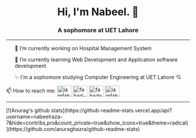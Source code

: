 
<h1 align="center">Hi, I'm Nabeel. 👋</h1>
<h3 align="center"> A sophomore at UET Lahore</h3>
<hr>
<ul>
  <p>🔭 I’m currently working on Hospital Management System</p>
  <p>🌱 I’m currently learning Web Development and Application software development</p>
  <p>✨ I'm a sophomore studying Computer Engineering at UET Lahore 💘</p>

 </ul>
 📫 How to reach me: 
 <a href="http://www.twitter.com/nabeel_raza" target="blank"><img align="center" src="https://cdn.jsdelivr.net/npm/simple-icons@3.0.1/icons/twitter.svg" alt="iamfahadashiq" height="30" width="40" /></a>
 <a href="https://www.linkedin.com/in/nabeel-raza-ab8b1b19b/" target="blank"><img align="center" src="https://cdn.jsdelivr.net/npm/simple-icons@3.0.1/icons/linkedin.svg" alt="fahad-ashiq-303/" height="30" width="40" /></a>
 <a href="http://www.facebook.com/nabeelraza512" target="blank"><img align="center" src="https://cdn.jsdelivr.net/npm/simple-icons@3.0.1/icons/facebook.svg" alt="fahadashiq30" height="30" width="40" /></a>
 <a href="https://instagram.com/iamfahadashiq" target="blank"><img align="center" src="https://cdn.jsdelivr.net/npm/simple-icons@3.0.1/icons/instagram.svg" alt="iamfahadashiq" height="30" width="40" /></a>
<hr>
[![Anurag's github stats](https://github-readme-stats.vercel.app/api?username=nabeelraza-7&hide=contribs,prs&count_private=true&show_icons=true&theme=radical)](https://github.com/anuraghazra/github-readme-stats)
